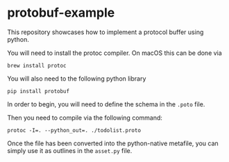 # protobuf-example

This repository showcases how to implement a protocol buffer using python.

You will need to install the protoc compiler. On macOS this can be done via 
```
brew install protoc
```

You will also need to the following python library

```
pip install protobuf
```

In order to begin, you will need to define the schema in the `.poto` file.

Then you need to compile via the following command:

```
protoc -I=. --python_out=. ./todolist.proto
```

Once the file has been converted into the python-native metafile, 
you can simply use it as outlines in the `asset.py` file.